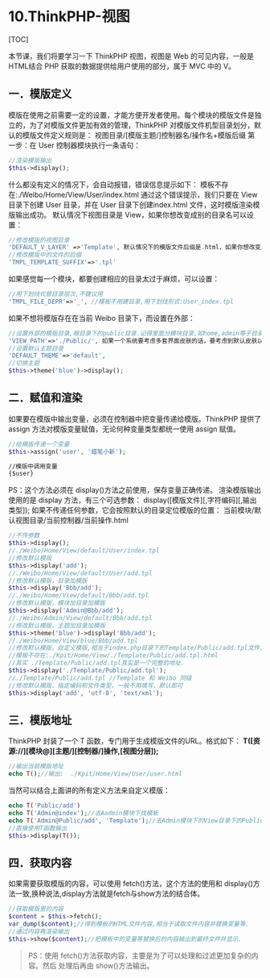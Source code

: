 # 10.ThinkPHP-视图
[TOC]

本节课，我们将要学习一下 ThinkPHP 视图，视图是 Web 的可见内容，一般是 HTML结合 PHP 获取的数据提供给用户使用的部分，属于 MVC 中的 V。

## 一．模版定义
模版在使用之前需要一定的设置，才能方便开发者使用。每个模块的模版文件是独立的，为了对模版文件更加有效的管理，ThinkPHP 对模版文件机型目录划分，默认的模版文件定义规则是：
视图目录/[模版主题/]控制器名/操作名+模版后缀
第一步：在 User 控制器模块执行一条语句：
```php
//渲染模版输出
$this->display();
```
什么都没有定义的情况下，会自动报错，错误信息提示如下：
模板不存在:./Weibo/Home/View/User/index.html
通过这个错误提示，我们只要在 View 目录下创建 User 目录，并在 User 目录下创建index.html 文件，这时模版渲染模版输出成功。
默认情况下视图目录是 View，如果你想改变成别的目录名可以设置：
```php
//修改模版的视图目录
'DEFAULT_V_LAYER' =>'Template', 默认情况下的模版文件后缀是.html，如果你想改变成别的后可以设置：
//修改模版中的文件的后缀
'TMPL_TEMPLATE_SUFFIX'=>'.tpl'
```
如果感觉每一个模块，都要创建相应的目录太过于麻烦，可以设置：
```php
//用下划线代替目录层次,不建议用
'TMPL_FILE_DEPR'=>'_', //模板不用建目录,用下划线形式:User_index.tpl
```
如果不想将模版存在在当前 Weibo 目录下，而设置在外部：
```php
//设置外部的模版目录,根目录下的public目录.记得里面分模块目录,如home,admin等子目录.
'VIEW_PATH'=>'./Public/', 如果一个系统要考虑多套界面皮肤的话，要考虑到默认皮肤以及可选皮肤：
//设置默认主题目录
'DEFAULT_THEME'=>'default',
//切换主题
$this->theme('blue')->display();
```

## 二．赋值和渲染
如果要在模版中输出变量，必须在控制器中把变量传递给模版。ThinkPHP 提供了assign 方法对模版变量赋值，无论何种变量类型都统一使用 assign 赋值。
```php
//给模版传递一个变量
$this->assign('user', '蜡笔小新');
```
```html
//模版中调用变量
{$user}
```
PS：这个方法必须在 display()方法之前使用，保存变量正确传递。
渲染模版输出使用的是 display 方法，有三个可选参数：
display([模版文件][,字符编码][,输出类型]);
如果不传递任何参数，它会按照默认的目录定位模版的位置：
当前模块/默认视图目录/当前控制器/当前操作.html
```php
//不传参数
$this->display();
//./Weibo/Home/View/default/User/index.tpl
//修改默认模版
$this->display('add');
//./Weibo/Home/View/default/User/add.tpl
//修改默认模版，目录加模版
$this->display('Bbb/add');
//./Weibo/Home/View/default/Bbb/add.tpl
//修改默认模版，模块加目录加模版
$this->display('Admin@Bbb/add');
//./Weibo/Admin/View/default/Bbb/add.tpl
//修改默认模版，主题加目录加模版
$this->theme('blue')->display('Bbb/add');
//./Weibo/Home/View/blue/Bbb/add.tpl
//修改默认模版，自定义模版,相当于index.php目录下的Template/Public/add.tpl文件.测试时不要被报错的URL迷惑
//模板不存在:./Kpit/Home/View/./Template/Public/add.tpl.html
//其实 ./Template/Public/add.tpl其实是一个完整的地址.
$this->display('./Template/Public/add.tpl');
//./Template/Public/add.tpl //Template 和 Weibo 同级
//修改默认模版，指定编码和文件类型，一般不用填写，默认即可
$this->display('add', 'utf-8', 'text/xml');
```

## 三．模版地址
ThinkPHP 封装了一个 T 函数，专门用于生成模版文件的URL。格式如下：
**T([资源://][模块@][主题/][控制器/]操作,[视图分层]);**
```php
//输出当前模版地址
echo T();//输出:  ./Kpit/Home/View/User/user.html
```
当然可以结合上面讲的所有定义方法来自定义模版：
```php
echo T('Public/add')
echo T('Admin@index');//去Aadmin模块下找模板
echo T('Admin@Public/add', 'Template');//去Admin模块下的View目录下的Public目录下找模板,相当于模块
//直接使用T函数输出
$this->display(T());
```

## 四．获取内容
如果需要获取模版的内容，可以使用 fetch()方法，这个方法的使用和 display()方法一致,换种说法,display方法就是fetch与show方法的结合体。
```php
//获取模版里的内容
$content = $this->fetch();
var_dump($content);//得到模板的HTML文件内容,相当于读取文件内容并替换变量等.
//通过内容再渲染输出
$this->show($content);//把模板中的变量等替换后的内容输出到最终文件并显示.
```
>PS：使用 fetch()方法获取内容，主要是为了可以处理和过滤更加复杂的内容。然后
处理后再由 show()方法输出。